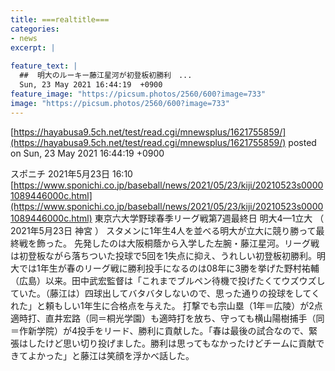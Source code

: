 ```yaml
---
title: ===realtitle===
categories:
- news
excerpt: |
  
feature_text: |
  ##  明大のルーキー藤江星河が初登板初勝利　...
  Sun, 23 May 2021 16:44:19  +0900
feature_image: "https://picsum.photos/2560/600?image=733"
image: "https://picsum.photos/2560/600?image=733"
---
```


[https://hayabusa9.5ch.net/test/read.cgi/mnewsplus/1621755859/](https://hayabusa9.5ch.net/test/read.cgi/mnewsplus/1621755859/)
posted on Sun, 23 May 2021 16:44:19  +0900

<!--more-->

スポニチ 2021年5月23日 16:10 [https://www.sponichi.co.jp/baseball/news/2021/05/23/kiji/20210523s00001089446000c.html](https://www.sponichi.co.jp/baseball/news/2021/05/23/kiji/20210523s00001089446000c.html) 東京六大学野球春季リーグ戦第7週最終日 明大4—1立大 （ 2021年5月23日 神宮 ） スタメンに1年生4人を並べる明大が立大に競り勝って最終戦を飾った。 先発したのは大阪桐蔭から入学した左腕・藤江星河。リーグ戦は初登板ながら落ちついた投球で5回を1失点に抑え、うれしい初登板初勝利。明大では1年生が春のリーグ戦に勝利投手になるのは08年に3勝を挙げた野村祐輔（広島）以来。田中武宏監督は「これまでブルペン待機で投げたくてウズウズしていた。（藤江は）四球出してバタバタしないので、思った通りの投球をしてくれた」と頼もしい1年生に合格点を与えた。 打撃でも宗山塁（1年＝広陵）が2点適時打、直井宏路（同＝桐光学園）も適時打を放ち、守っても横山陽樹捕手（同＝作新学院）が4投手をリード、勝利に貢献した。「春は最後の試合なので、緊張はしたけど思い切り投げました。勝利は思ってもなかったけどチームに貢献できてよかった」と藤江は笑顔を浮かべ話した。
